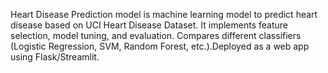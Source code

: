 Heart Disease Prediction model is machine learning model to predict heart disease based on UCI Heart Disease Dataset. It implements feature selection, model tuning, and evaluation. Compares different classifiers (Logistic Regression, SVM, Random Forest, etc.).Deployed as a web app using Flask/Streamlit.
